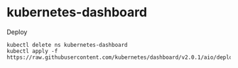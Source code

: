 # kubernetes-dashboard

Deploy

```
kubectl delete ns kubernetes-dashboard
kubectl apply -f https://raw.githubusercontent.com/kubernetes/dashboard/v2.0.1/aio/deploy/recommended.yaml
```

